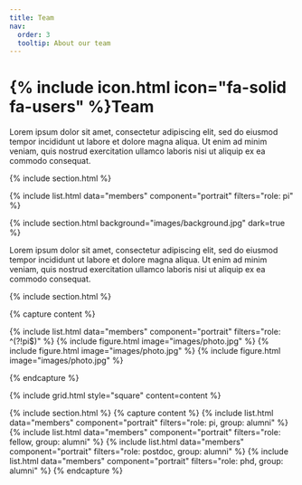 ```yaml
---
title: Team
nav:
  order: 3
  tooltip: About our team
---
```


# {% include icon.html icon="fa-solid fa-users" %}Team

Lorem ipsum dolor sit amet, consectetur adipiscing elit, sed do eiusmod tempor
incididunt ut labore et dolore magna aliqua. Ut enim ad minim veniam, quis
nostrud exercitation ullamco laboris nisi ut aliquip ex ea commodo consequat.

{% include section.html %}

{% include list.html data="members" component="portrait" filters="role: pi" %}

{% include section.html background="images/background.jpg" dark=true %}

Lorem ipsum dolor sit amet, consectetur adipiscing elit, sed do eiusmod tempor
incididunt ut labore et dolore magna aliqua. Ut enim ad minim veniam, quis
nostrud exercitation ullamco laboris nisi ut aliquip ex ea commodo consequat.

{% include section.html %}

{% capture content %}

{% include list.html data="members" component="portrait" filters="role: ^(?!pi$)" %}
{% include figure.html image="images/photo.jpg" %}
{% include figure.html image="images/photo.jpg" %}
{% include figure.html image="images/photo.jpg" %}

{% endcapture %}

{% include grid.html style="square" content=content %}

{% include section.html %}
{% capture content %}
{% include list.html data="members" component="portrait" filters="role: pi, group: alumni" %} {% include list.html data="members" component="portrait" filters="role: fellow, group: alumni" %} {% include list.html data="members" component="portrait" filters="role: postdoc, group: alumni" %} {% include list.html data="members" component="portrait" filters="role: phd, group: alumni" %}
{% endcapture %}
